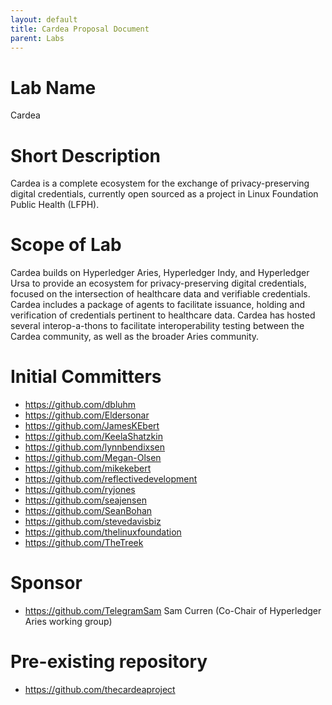 ```yaml
---
layout: default
title: Cardea Proposal Document
parent: Labs
---
```

# Lab Name
Cardea

# Short Description
Cardea is a complete ecosystem for the exchange of privacy-preserving digital credentials, currently open sourced as a project in Linux Foundation Public Health (LFPH).

# Scope of Lab
Cardea builds on Hyperledger Aries, Hyperledger Indy, and Hyperledger Ursa to provide an ecosystem for privacy-preserving digital credentials, focused on the intersection of healthcare data and verifiable credentials. Cardea includes a package of agents to facilitate issuance, holding and verification of credentials pertinent to healthcare data. Cardea has hosted several interop-a-thons to facilitate interoperability testing between the Cardea community, as well as the broader Aries community.

# Initial Committers
- https://github.com/dbluhm
- https://github.com/Eldersonar
- https://github.com/JamesKEbert
- https://github.com/KeelaShatzkin
- https://github.com/lynnbendixsen
- https://github.com/Megan-Olsen
- https://github.com/mikekebert
- https://github.com/reflectivedevelopment
- https://github.com/ryjones
- https://github.com/seajensen
- https://github.com/SeanBohan
- https://github.com/stevedavisbiz
- https://github.com/thelinuxfoundation
- https://github.com/TheTreek

# Sponsor
- https://github.com/TelegramSam Sam Curren (Co-Chair of Hyperledger Aries working group)

# Pre-existing repository
- https://github.com/thecardeaproject

